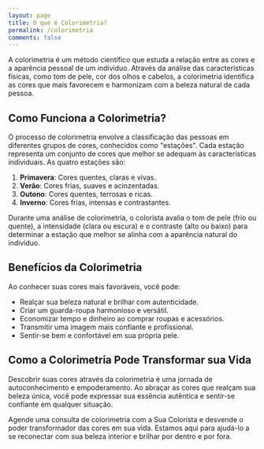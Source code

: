 ```yaml
---
layout: page
title: O que é Colorimetria?
permalink: /colorimetria
comments: false
---
```


A colorimetria é um método científico que estuda a relação entre as cores e a aparência pessoal de um indivíduo. Através da análise das características físicas, como tom de pele, cor dos olhos e cabelos, a colorimetria identifica as cores que mais favorecem e harmonizam com a beleza natural de cada pessoa.

## Como Funciona a Colorimetria?

O processo de colorimetria envolve a classificação das pessoas em diferentes grupos de cores, conhecidos como "estações". Cada estação representa um conjunto de cores que melhor se adequam às características individuais. As quatro estações são:

1. **Primavera**: Cores quentes, claras e vivas.
2. **Verão**: Cores frias, suaves e acinzentadas.
3. **Outono**: Cores quentes, terrosas e ricas.
4. **Inverno**: Cores frias, intensas e contrastantes.

Durante uma análise de colorimetria, o colorista avalia o tom de pele (frio ou quente), a intensidade (clara ou escura) e o contraste (alto ou baixo) para determinar a estação que melhor se alinha com a aparência natural do indivíduo.

## Benefícios da Colorimetria

Ao conhecer suas cores mais favoráveis, você pode:

- Realçar sua beleza natural e brilhar com autenticidade.
- Criar um guarda-roupa harmonioso e versátil.
- Economizar tempo e dinheiro ao comprar roupas e acessórios.
- Transmitir uma imagem mais confiante e profissional.
- Sentir-se bem e confortável em sua própria pele.

## Como a Colorimetria Pode Transformar sua Vida

Descobrir suas cores através da colorimetria é uma jornada de autoconhecimento e empoderamento. Ao abraçar as cores que realçam sua beleza única, você pode expressar sua essência autêntica e sentir-se confiante em qualquer situação.

Agende uma consulta de colorimetria com a Sua Colorista e desvende o poder transformador das cores em sua vida. Estamos aqui para ajudá-lo a se reconectar com sua beleza interior e brilhar por dentro e por fora.
